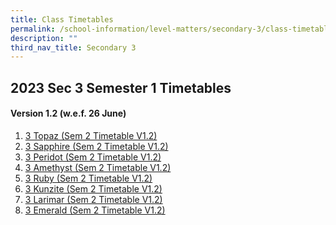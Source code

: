 ```yaml
---
title: Class Timetables
permalink: /school-information/level-matters/secondary-3/class-timetables/
description: ""
third_nav_title: Secondary 3
---
```

## 2023 Sec 3 Semester 1 Timetables

#### Version 1.2 (w.e.f. 26 June)


1. <a href="/files/Class%20Timetables/2023/Sem%202/V1_2/2023%20sem2%20s3t%20tt%20v1_2.pdf" target="_blank"> 3 Topaz (Sem 2 Timetable V1.2)</a>
2. <a href="/files/Class%20Timetables/2023/Sem%202/V1_2/2023%20sem2%20s3s%20tt%20v1_2.pdf" target="_blank"> 3 Sapphire (Sem 2 Timetable V1.2)</a>
3. <a href="/files/Class%20Timetables/2023/Sem%202/V1_2/2023%20sem2%20s3p%20tt%20v1_2.pdf" target="_blank"> 3 Peridot (Sem 2 Timetable V1.2)</a>
4. <a href="/files/Class%20Timetables/2023/Sem%202/V1_2/2023%20sem2%20s3a%20tt%20v1_2.pdf" target="_blank"> 3 Amethyst (Sem 2 Timetable V1.2)</a>
5. <a href="/files/Class%20Timetables/2023/Sem%202/V1_2/2023%20sem2%20s3r%20tt%20v1_2.pdf" target="_blank"> 3 Ruby (Sem 2 Timetable V1.2)</a>
6. <a href="/files/Class%20Timetables/2023/Sem%202/V1_2/2023%20sem2%20s3k%20tt%20v1_2.pdf" target="_blank"> 3 Kunzite (Sem 2 Timetable V1.2)</a>
7. <a href="/files/Class%20Timetables/2023/Sem%202/V1_2/2023%20sem2%20s3l%20tt%20v1_2.pdf" target="_blank"> 3 Larimar (Sem 2 Timetable V1.2)</a>
8. <a href="/files/Class%20Timetables/2023/Sem%202/V1_2/2023%20sem2%20s3e%20tt%20v1_2.pdf" target="_blank"> 3 Emerald (Sem 2 Timetable V1.2)</a>
